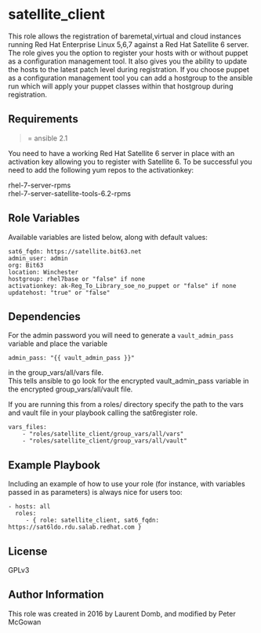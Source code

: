# satellite_client

This role allows the registration of baremetal,virtual and cloud instances running Red Hat Enterprise Linux 5,6,7 against a Red Hat Satellite 6 server. The role gives you the option to register your hosts with or without puppet as a configuration management tool. It also gives you the ability to update the hosts to the latest patch level during registration. If you choose puppet as a configuration management tool you can add a hostgroup to the ansible run which will apply your puppet classes within that hostgroup during registration.  

## Requirements

>= ansible 2.1

You need to have a working Red Hat Satellite 6 server in place with an activation key allowing you to register with Satellite 6.
To be successful you need to add the following yum repos to the activationkey:

rhel-7-server-rpms  
rhel-7-server-satellite-tools-6.2-rpms

## Role Variables

Available variables are listed below, along with default values:

```
sat6_fqdn: https://satellite.bit63.net
admin_user: admin  
org: Bit63  
location: Winchester  
hostgroup: rhel7base or "false" if none  
activationkey: ak-Reg_To_Library_soe_no_puppet or "false" if none  
updatehost: "true" or "false"
```

## Dependencies

For the admin password you will need to generate a `vault_admin_pass` variable and place the variable 

```
admin_pass: "{{ vault_admin_pass }}" 
```

in the group_vars/all/vars file.  
This tells ansible to go look for the encrypted vault\_admin\_pass variable in the encrypted group\_vars/all/vault file. 

If you are running this from a roles/ directory specify the path to the vars and vault file in your playbook calling the sat6register role.  
 
```
vars_files:  
    - "roles/satellite_client/group_vars/all/vars"  
    - "roles/satellite_client/group_vars/all/vault"  
```


## Example Playbook

Including an example of how to use your role (for instance, with variables passed in as parameters) is always nice for users too:

    - hosts: all
      roles:
         - { role: satellite_client, sat6_fqdn: https://sat6ldo.rdu.salab.redhat.com }

## License

GPLv3

## Author Information
This role was created in 2016 by Laurent Domb, and modified by Peter McGowan
